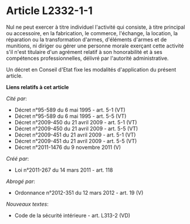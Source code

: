 # Article L2332-1-1

Nul ne peut exercer à titre individuel l'activité qui consiste, à titre principal ou accessoire, en la fabrication, le
commerce, l'échange, la location, la réparation ou la transformation d'armes, d'éléments d'armes et de munitions, ni diriger
ou gérer une personne morale exerçant cette activité s'il n'est titulaire d'un agrément relatif à son honorabilité et à ses
compétences professionnelles, délivré par l'autorité administrative. 

Un décret en Conseil d'Etat fixe les modalités d'application du présent article.

**Liens relatifs à cet article**

_Cité par_:

  - Décret n°95-589 du 6 mai 1995 - art. 5-1 (VT)
  - Décret n°95-589 du 6 mai 1995 - art. 5-5 (VT)
  - Décret n°2009-450 du 21 avril 2009 - art. 5-1 (VT)
  - Décret n°2009-450 du 21 avril 2009 - art. 5-5 (VT)
  - Décret n°2009-451 du 21 avril 2009 - art. 5-1 (VT)
  - Décret n°2009-451 du 21 avril 2009 - art. 5-5 (VT)
  - Décret n°2011-1476 du 9 novembre 2011 (V)

_Créé par_:

  - Loi n°2011-267 du 14 mars 2011 - art. 118

_Abrogé par_:

  - Ordonnance n°2012-351 du 12 mars 2012 - art. 19 (V)

_Nouveaux textes_:

  - Code de la sécurité intérieure - art. L313-2 (VD)
